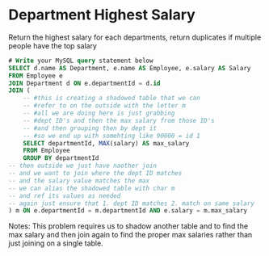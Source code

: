 # Department Highest Salary

Return the highest salary for each departments, return duplicates if multiple people have the top salary 

```SQL
# Write your MySQL query statement below
SELECT d.name AS Department, e.name AS Employee, e.salary AS Salary
FROM Employee e
JOIN Department d ON e.departmentId = d.id
JOIN (
    -- #this is creating a shadowed table that we can 
    -- #refer to on the outside with the letter m
    -- #all we are doing here is just grabbing
    -- #dept ID's and then the max salary from those ID's
    -- #and then grouping then by dept it
    -- #so we end up with somehting like 90000 = id 1
    SELECT departmentId, MAX(salary) AS max_salary
    FROM Employee
    GROUP BY departmentId
-- then outside we just have naother join
-- and we want to join where the dept ID matches
-- and the salary value matches the max
-- we can alias the shadowed table with char m 
-- and ref its values as needed
-- again just ensure that 1. dept ID matches 2. match on same salary
) m ON e.departmentId = m.departmentId AND e.salary = m.max_salary

```

Notes: This problem requires us to shadow another table and to find the max salary and then join again to find the proper max salaries rather than just joining on a single table. 
